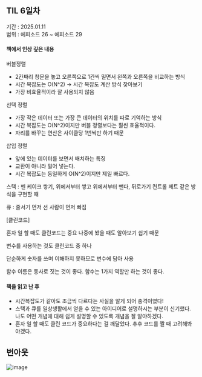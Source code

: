 ## TIL 6일차
기간 : 2025.01.11 <br/>
범위 : 에피소드 26 ~ 에피소드 29

<h4> 책에서 인상 깊은 내용 </h4>

버블정렬

- 2칸짜리 창문을 놓고 오른쪽으로 1칸씩 밀면서 왼쪽과 오른쪽을 비교하는 방식
- 시간 복잡도는 O(N^2) -> 시간 복잡도 계산 방식 찾아보기
- 가장 비효율적이라 잘 사용되지 않음

선택 정렬

- 가장 작은 데이터 또는 가장 큰 데이터의 위치를 따로 기억하는 방식
- 시간 복잡도는 O(N^2)이지만 버블 정렬보다는 훨씬 효율적이다.
- 자리를 바꾸는 연산은 사이클당 1번씩만 하기 때문

삽입 정렬

- 앞에 있는 데이터를 보면서 배치하는 특징
- 교환이 아니라 밀어 넣는다.
- 시간 복잡도는 동일하게 O(N^2)이지만 제일 빠르다.

스택 : 펜 케이크 쌓기, 위에서부터 쌓고 위에서부터 뺀다, 뒤로가기 컨트롤 제트 같은 방식을 구현할 때

큐 : 줄서기 먼저 선 사람이 먼저 빠짐


[클린코드]

혼자 일 할 때도 클린코드는 중요 나중에 봤을 때도 알아보기 쉽기 때문

변수를 사용하는 것도 클린코드 중 하나

단순하게 숫자를 쓰며 이해하지 못하므로 변수에 담아 사용 

함수 이름은 동사로 짓는 것이 좋다. 함수는 1가지 역할만 하는 것이 좋다.



<h4> 책을 읽고 난 후 </h4>

- 시간복잡도가 같아도 조금씩 다르다는 사실을 알게 되어 충격이였다!
- 스택과 큐를 일상생활에서 얻을 수 있는 아이디어로 설명하시는 부분이 신기했다. 나도 어떤 개념에 대해 쉽게 설명할 수 있도록 개념을 잘 알야하겠다.
- 혼자 일 할 때도 클린 코드가 중요하다는 걸 깨달았다. 추후 코드를 짤 때 고려해봐야겠다.

## 번아웃
![image](https://github.com/user-attachments/assets/69ea35fc-1cab-4a10-80fd-490e4e058eeb)
